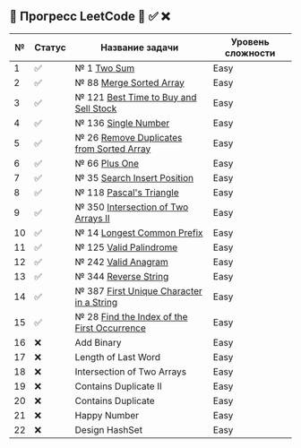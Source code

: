 ## 📌 Прогресс LeetCode 🔄 ✅ ❌

| №  | Статус | Название задачи                                                       | Уровень сложности |
|----|--------|-----------------------------------------------------------------------|-------------------|
| 1  | ✅      | № 1 [Two Sum](src/Java/J1/TwoSumWithMap.java)                         | Easy              |
| 2  | ✅      | № 88 [Merge Sorted Array](src/Java/J88/Main.java)                     | Easy              |
| 3  | ✅      | № 121 [Best Time to Buy and Sell Stock](src/Java/J121/Main.java)      | Easy              |
| 4  | ✅      | № 136 [Single Number](src/Java/J136/Main.java)                        | Easy              |
| 5  | ✅      | № 26 [Remove Duplicates from Sorted Array](src/Java/J26/Main.java)    | Easy              |
| 6  | ✅      | № 66 [Plus One](src/Java/J66/Main.java)                               | Easy              |
| 7  | ✅      | № 35 [Search Insert Position](src/Java/J35/Main.java)                 | Easy              |
| 8  | ✅      | № 118 [Pascal's Triangle](src/Java/J118/Main.java)                    | Easy              |
| 9  | ✅      | № 350 [Intersection of Two Arrays II](src/Java/J350/Main.java)        | Easy              |
| 10 | ✅      | № 14 [Longest Common Prefix](src/Java/J14/Main.java)                  | Easy              |
| 11 | ✅      | № 125 [Valid Palindrome](src/Java/J125/Main.java)                     | Easy              |
| 12 | ✅      | № 242 [Valid Anagram](src/Java/J242/Main.java)                        | Easy              |
| 13 | ✅      | № 344 [Reverse String](src/Java/J344/Main.java)                       | Easy              |
| 14 | ✅      | № 387 [First Unique Character in a String](src/Java/J387/Main.java)   | Easy              |
| 15 | ✅      | № 28 [Find the Index of the First Occurrence](src/Java/J28/Main.java) | Easy              |
| 16 | ❌      | Add Binary                                                            | Easy              |
| 17 | ❌      | Length of Last Word                                                   | Easy              |
| 18 | ❌      | Intersection of Two Arrays                                            | Easy              |
| 19 | ❌      | Contains Duplicate II                                                 | Easy              |
| 20 | ❌      | Contains Duplicate                                                    | Easy              |
| 21 | ❌      | Happy Number                                                          | Easy              |
| 22 | ❌      | Design HashSet                                                        | Easy              |
